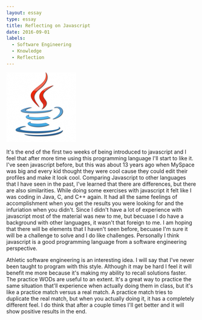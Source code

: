 ```yaml
---
layout: essay
type: essay
title: Reflecting on Javascript
date: 2016-09-01
labels:
  - Software Engineering
  - Knowledge
  - Reflection
---
```


<img class="ui tiny left circular floated image" src="../images/javascriptlogo.png">

It's the end of the first two weeks of being introduced to javascript and I feel that after more time using this programming language I'll
start to like it. I've seen javascript before, but this was about 13 years ago when MySpace was big and every kid thought they were cool
cause they could edit their profiles and make it look cool. Comparing Javascript to other languages that I have seen in the past, I've 
learned that there are differences, but there are also similarities. While doing some exercises with javascript it felt like I was coding
in Java, C, and C++ again. It had all the same feelings of accomplishment when you get the results you were looking for and the infuriation 
when you didn't. Since I didn't have a lot of experience with javascript most of the material was new to me, but becuase I do have a background 
with other languages, it wasn't that foreign to me. I am hoping that there will be elements that I haven't seen before, becuase I'm sure it will 
be a challenge to solve and I do like challenges. Personally I think javascript is a good programming language from a software engineering perspective.

Athletic software engineering is an interesting idea. I will say that I've never been taught to program with this style. Although it may be hard I feel 
it will benefit me more because it's making my ability to recall solutions faster. The practice WODs are useful to an extent. It's a great 
way to practice the same situation that'll experience when actually doing them in class, but it's like a practice match versus a real match.
A practice match tries to duplicate the real match, but when you actually doing it, it has a completely different feel. I do think that after a
couple times I'll get better and it will show positive results in the end.
